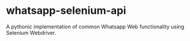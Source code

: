 # whatsapp-selenium-api
 A pythonic implementation of common Whatsapp Web functionality using Selenium Webdriver.
